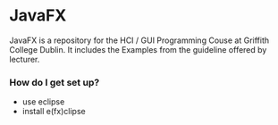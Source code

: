 # JavaFX #

JavaFX is a repository for the HCI / GUI Programming Couse at Griffith College Dublin.
It includes the Examples from the guideline offered by lecturer.

### How do I get set up? ###

* use eclipse
* install e(fx)clipse